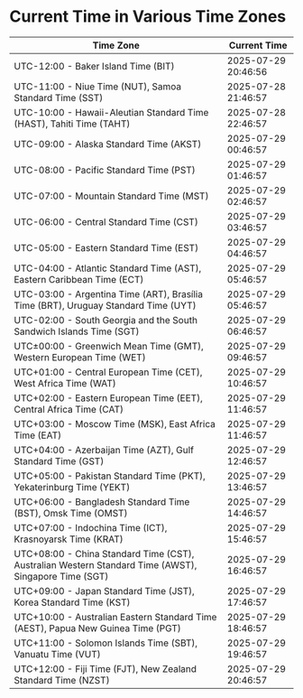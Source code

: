 # Current Time in Various Time Zones

| Time Zone | Current Time |
|-----------|--------------|
| UTC-12:00 - Baker Island Time (BIT) | 2025-07-29 20:46:56 |
| UTC-11:00 - Niue Time (NUT), Samoa Standard Time (SST) | 2025-07-28 21:46:57 |
| UTC-10:00 - Hawaii-Aleutian Standard Time (HAST), Tahiti Time (TAHT) | 2025-07-28 22:46:57 |
| UTC-09:00 - Alaska Standard Time (AKST) | 2025-07-29 00:46:57 |
| UTC-08:00 - Pacific Standard Time (PST) | 2025-07-29 01:46:57 |
| UTC-07:00 - Mountain Standard Time (MST) | 2025-07-29 02:46:57 |
| UTC-06:00 - Central Standard Time (CST) | 2025-07-29 03:46:57 |
| UTC-05:00 - Eastern Standard Time (EST) | 2025-07-29 04:46:57 |
| UTC-04:00 - Atlantic Standard Time (AST), Eastern Caribbean Time (ECT) | 2025-07-29 05:46:57 |
| UTC-03:00 - Argentina Time (ART), Brasília Time (BRT), Uruguay Standard Time (UYT) | 2025-07-29 05:46:57 |
| UTC-02:00 - South Georgia and the South Sandwich Islands Time (SGT) | 2025-07-29 06:46:57 |
| UTC±00:00 - Greenwich Mean Time (GMT), Western European Time (WET) | 2025-07-29 09:46:57 |
| UTC+01:00 - Central European Time (CET), West Africa Time (WAT) | 2025-07-29 10:46:57 |
| UTC+02:00 - Eastern European Time (EET), Central Africa Time (CAT) | 2025-07-29 11:46:57 |
| UTC+03:00 - Moscow Time (MSK), East Africa Time (EAT) | 2025-07-29 11:46:57 |
| UTC+04:00 - Azerbaijan Time (AZT), Gulf Standard Time (GST) | 2025-07-29 12:46:57 |
| UTC+05:00 - Pakistan Standard Time (PKT), Yekaterinburg Time (YEKT) | 2025-07-29 13:46:57 |
| UTC+06:00 - Bangladesh Standard Time (BST), Omsk Time (OMST) | 2025-07-29 14:46:57 |
| UTC+07:00 - Indochina Time (ICT), Krasnoyarsk Time (KRAT) | 2025-07-29 15:46:57 |
| UTC+08:00 - China Standard Time (CST), Australian Western Standard Time (AWST), Singapore Time (SGT) | 2025-07-29 16:46:57 |
| UTC+09:00 - Japan Standard Time (JST), Korea Standard Time (KST) | 2025-07-29 17:46:57 |
| UTC+10:00 - Australian Eastern Standard Time (AEST), Papua New Guinea Time (PGT) | 2025-07-29 18:46:57 |
| UTC+11:00 - Solomon Islands Time (SBT), Vanuatu Time (VUT) | 2025-07-29 19:46:57 |
| UTC+12:00 - Fiji Time (FJT), New Zealand Standard Time (NZST) | 2025-07-29 20:46:57 |
